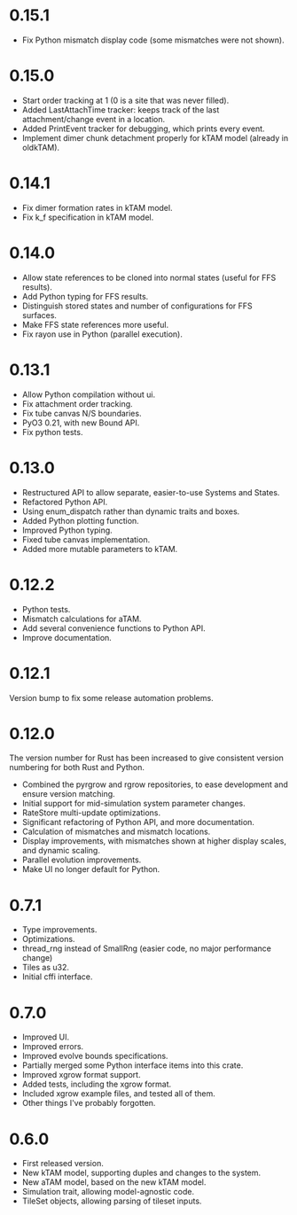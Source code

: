 # 0.15.1

- Fix Python mismatch display code (some mismatches were not shown).

# 0.15.0

- Start order tracking at 1 (0 is a site that was never filled).
- Added LastAttachTime tracker: keeps track of the last attachment/change event in a location.
- Added PrintEvent tracker for debugging, which prints every event.
- Implement dimer chunk detachment properly for kTAM model (already in oldkTAM).

# 0.14.1

- Fix dimer formation rates in kTAM model.
- Fix k_f specification in kTAM model.

# 0.14.0

- Allow state references to be cloned into normal states (useful for FFS results).
- Add Python typing for FFS results.
- Distinguish stored states and number of configurations for FFS surfaces.
- Make FFS state references more useful.
- Fix rayon use in Python (parallel execution).

# 0.13.1

- Allow Python compilation without ui.
- Fix attachment order tracking.
- Fix tube canvas N/S boundaries.
- PyO3 0.21, with new Bound API.
- Fix python tests.

# 0.13.0

- Restructured API to allow separate, easier-to-use Systems and States.
- Refactored Python API.
- Using enum_dispatch rather than dynamic traits and boxes.
- Added Python plotting function.
- Improved Python typing.
- Fixed tube canvas implementation.
- Added more mutable parameters to kTAM.

# 0.12.2

- Python tests.
- Mismatch calculations for aTAM.
- Add several convenience functions to Python API.
- Improve documentation.

# 0.12.1

Version bump to fix some release automation problems.

# 0.12.0

The version number for Rust has been increased to give consistent version numbering for both Rust and Python.

- Combined the pyrgrow and rgrow repositories, to ease development and ensure version matching.
- Initial support for mid-simulation system parameter changes.
- RateStore multi-update optimizations.
- Significant refactoring of Python API, and more documentation.
- Calculation of mismatches and mismatch locations.
- Display improvements, with mismatches shown at higher display scales, and dynamic scaling.
- Parallel evolution improvements.
- Make UI no longer default for Python.

# 0.7.1

- Type improvements.
- Optimizations. 
- thread_rng instead of SmallRng (easier code, no major performance change)
- Tiles as u32.
- Initial cffi interface.

# 0.7.0

- Improved UI.
- Improved errors.
- Improved evolve bounds specifications.
- Partially merged some Python interface items into this crate.
- Improved xgrow format support.
- Added tests, including the xgrow format.
- Included xgrow example files, and tested all of them.
- Other things I've probably forgotten.

# 0.6.0

- First released version.
- New kTAM model, supporting duples and changes to the system.
- New aTAM model, based on the new kTAM model.
- Simulation trait, allowing model-agnostic code.
- TileSet objects, allowing parsing of tileset inputs.
